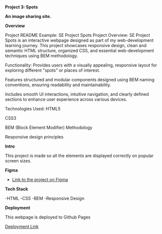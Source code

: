 **Project 3: Spots**

**An image sharing site.**

**Overview**

Project README Example:
SE Project Spots
Project Overview:
SE Project Spots is an interactive webpage designed as part of my web-development learning journey. This project showcases responsive design, clean and semantic HTML structure, organized CSS, and essential web-development techniques using BEM methodology.

Functionality:
Provides users with a visually appealing, responsive layout for exploring different "spots" or places of interest.

Features structured and modular components designed using BEM naming conventions, ensuring readability and maintainability.

Includes smooth UI interactions, intuitive navigation, and clearly defined sections to enhance user experience across various devices.

Technologies Used:
HTML5

CSS3

BEM (Block Element Modifier) Methodology

Responsive design principles

**Intro**

This project is made so all the elements are displayed correctly on popular screen sizes.

**Figma**

- [Link to the project on Figma](https://www.figma.com/file/BBNm2bC3lj8QQMHlnqRsga/Sprint-3-Project-%E2%80%94-Spots?type=design&node-id=2%3A60&mode=design&t=afgNFybdorZO6cQo-1)

**Tech Stack**

-HTML
-CSS
-BEM
-Responsive Design

**Deployment**

This webpage is deployed to Github Pages

[Deployment Link](https://riffey55.github.io/se_project_spots/)

